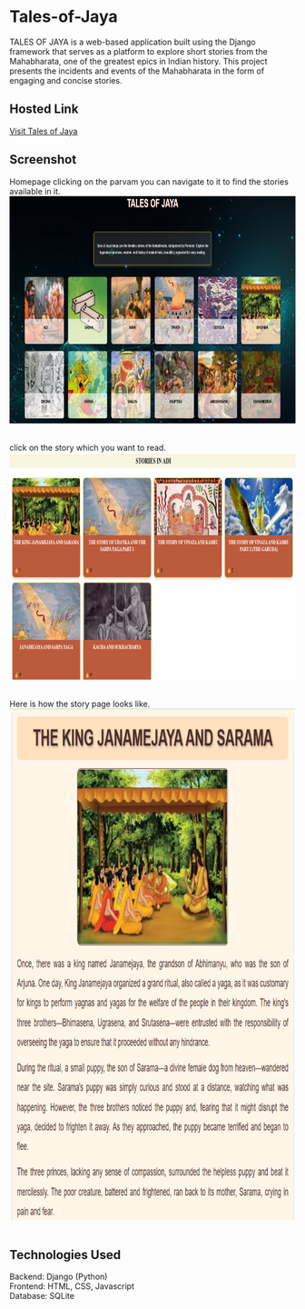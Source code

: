 # Tales-of-Jaya
TALES OF JAYA is a web-based application built using the Django framework that serves as a platform to explore short stories from the Mahabharata, one of the greatest epics in Indian history. This project presents the incidents and events of the Mahabharata in the form of engaging and concise stories.

## Hosted Link
[Visit Tales of Jaya](https://talesofjaya.pythonanywhere.com/)

## Screenshot
Homepage
clicking on the parvam you can navigate to it to find the stories available in it.
<img src="screenshots/Screenshot 2025-07-05 141623.png" alt="Screenshot of the project" width="800" height="400"><br/><br/>

click on the story which you want to read.
<img src="screenshots/Screenshot 2025-03-05 190934.png" alt="Screenshot of the project" width="800" height = "400"><br/><br/>

Here is how the story page looks like.
<img src="screenshots/Screenshot 2025-03-05 190952.png" alt="Screenshot of the project" width="800" height = "900"><br/><br/>

## Technologies Used
Backend: Django (Python)<br> 
Frontend: HTML, CSS, Javascript <br> 
Database: SQLite




